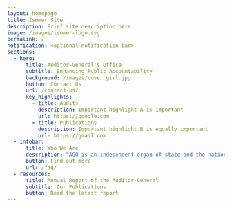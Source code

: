 ```yaml
---
layout: homepage
title: Isomer Site
description: Brief site description here
image: /images/isomer-logo.svg
permalink: /
notification: <optional notification bar>
sections:
  - hero:
      title: Auditor-General's Office
      subtitle: Enhancing Public Accountability
      background: /images/cover girl.jpg
      button: Contact Us
      url: /contact-us/
      key_highlights:
        - title: Audits
          description: Important highlight A is important
          url: https://google.com
        - title: Publications
          description: Important highlight B is equally important
          url: https://gmail.com
  - infobar:
      title: Who We Are
      description: "AGO is an independent organ of state and the national auditor. "
      button: Find out more
      url: /faq/
  - resources:
      title: Annual Report of the Auditor-General
      subtitle: Our Publications
      button: Read the latest report
---
```

